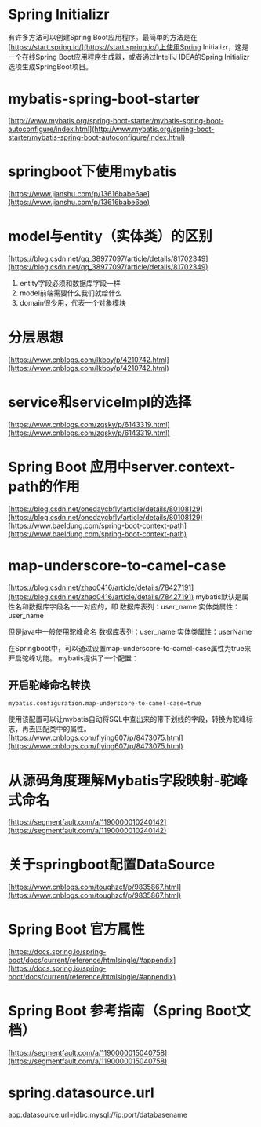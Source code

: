 # Spring Initializr
有许多方法可以创建Spring Boot应用程序。最简单的方法是在[https://start.spring.io/](https://start.spring.io/)上使用Spring Initializr，这是一个在线Spring Boot应用程序生成器，或者通过IntelliJ IDEA的Spring Initializr选项生成SpringBoot项目。
# mybatis-spring-boot-starter
[http://www.mybatis.org/spring-boot-starter/mybatis-spring-boot-autoconfigure/index.html](http://www.mybatis.org/spring-boot-starter/mybatis-spring-boot-autoconfigure/index.html)
# springboot下使用mybatis
[https://www.jianshu.com/p/13616babe6ae](https://www.jianshu.com/p/13616babe6ae)
# model与entity（实体类）的区别
[https://blog.csdn.net/qq_38977097/article/details/81702349](https://blog.csdn.net/qq_38977097/article/details/81702349)
1. entity字段必须和数据库字段一样
2. model前端需要什么我们就给什么
3. domain很少用，代表一个对象模块
# 分层思想
[https://www.cnblogs.com/lkboy/p/4210742.html](https://www.cnblogs.com/lkboy/p/4210742.html)
# service和serviceImpl的选择
[https://www.cnblogs.com/zqsky/p/6143319.html](https://www.cnblogs.com/zqsky/p/6143319.html)
# Spring Boot 应用中server.context-path的作用
[https://blog.csdn.net/onedaycbfly/article/details/80108129](https://blog.csdn.net/onedaycbfly/article/details/80108129)
[https://www.baeldung.com/spring-boot-context-path](https://www.baeldung.com/spring-boot-context-path)
# map-underscore-to-camel-case
[https://blog.csdn.net/zhao0416/article/details/78427191](https://blog.csdn.net/zhao0416/article/details/78427191)
mybatis默认是属性名和数据库字段名一一对应的，即 
数据库表列：user_name 
实体类属性：user_name

但是java中一般使用驼峰命名 
数据库表列：user_name 
实体类属性：userName

在Springboot中，可以通过设置map-underscore-to-camel-case属性为true来开启驼峰功能。 
mybatis提供了一个配置：

## 开启驼峰命名转换

    mybatis.configuration.map-underscore-to-camel-case=true

使用该配置可以让mybatis自动将SQL中查出来的带下划线的字段，转换为驼峰标志，再去匹配类中的属性。
[https://www.cnblogs.com/flying607/p/8473075.html](https://www.cnblogs.com/flying607/p/8473075.html)
# 从源码角度理解Mybatis字段映射-驼峰式命名
[https://segmentfault.com/a/1190000010240142](https://segmentfault.com/a/1190000010240142)
# 关于springboot配置DataSource
[https://www.cnblogs.com/toughzcf/p/9835867.html](https://www.cnblogs.com/toughzcf/p/9835867.html)
# Spring Boot 官方属性
[https://docs.spring.io/spring-boot/docs/current/reference/htmlsingle/#appendix](https://docs.spring.io/spring-boot/docs/current/reference/htmlsingle/#appendix)
# Spring Boot 参考指南（Spring Boot文档）
[https://segmentfault.com/a/1190000015040758](https://segmentfault.com/a/1190000015040758)
# spring.datasource.url
app.datasource.url=jdbc:mysql://ip:port/databasename
<!--stackedit_data:
eyJoaXN0b3J5IjpbLTE4OTMwOTYzODYsMTkwMTAyNTU2Niw0Nj
k3NDUxOCwtNjA0NzU4MDA0LDE1MTQ0MzIzOSwxMTc3MTI1MzQx
LDE0ODQ1NTE0NCwyMDgwNTA1NDI2LC0xMDUwMDczNzUwLDcwMT
EwMzQ0MSw3MzUyOTE2MTcsMzIxODMyMTU0LC0xMzgwMjI5NDY2
LDEzMDY4NzAzODUsMTQ0NDQzMTQ2Miw1OTMwMzcwMTksNjE1MD
g3ODg1XX0=
-->